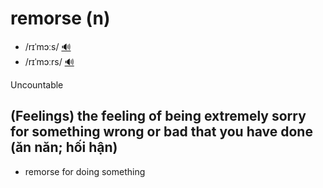 # remorse (n)

- /rɪˈmɔːs/ [🔊](https://www.oxfordlearnersdictionaries.com/media/english/uk_pron/r/rem/remor/remorse__gb_1.mp3)
- /rɪˈmɔːrs/ [🔊](https://www.oxfordlearnersdictionaries.com/media/english/us_pron/r/rem/remor/remorse__us_1.mp3)

Uncountable

## (Feelings) the feeling of being extremely sorry for something wrong or bad that you have done (ăn năn; hối hận)

- remorse for doing something
